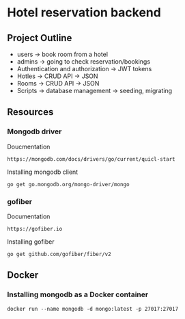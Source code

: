 # Hotel reservation backend


## Project Outline
- users -> book room from a hotel
- admins -> going to check reservation/bookings
- Authentication and authorization -> JWT tokens
- Hotles -> CRUD API -> JSON
- Rooms -> CRUD API -> JSON
- Scripts -> database management -> seeding, migrating


## Resources
### Mongodb driver
Doucmentation
```
https://mongodb.com/docs/drivers/go/current/quicl-start
````

Installing mongodb client
```
go get go.mongodb.org/mongo-driver/mongo
```

### gofiber
Documentation
``` 
https://gofiber.io
```

Installing gofiber
```
go get github.com/gofiber/fiber/v2
```

## Docker
### Installing mongodb as a Docker container
```
docker run --name mongodb -d mongo:latest -p 27017:27017
```
